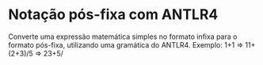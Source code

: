 # Notação pós-fixa com ANTLR4
Converte uma expressão matemática simples no formato infixa para o formato pós-fixa, utilizando uma gramática do ANTLR4.
Exemplo:
1+1 => 11+
(2+3)/5 => 23+5/
